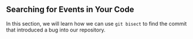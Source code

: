 ## Searching for Events in Your Code

In this section, we will learn how we can use `git bisect` to find the commit that introduced a bug into our repository.
